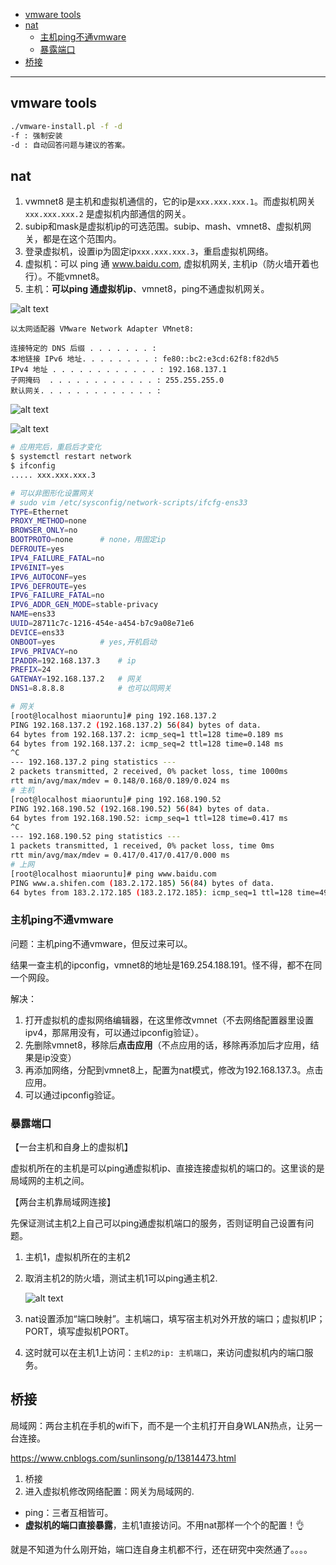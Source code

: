 - [vmware tools](#vmware-tools)
- [nat](#nat)
  - [主机ping不通vmware](#主机ping不通vmware)
  - [暴露端口](#暴露端口)
- [桥接](#桥接)


---
## vmware tools

```bash
./vmware-install.pl -f -d
-f : 强制安装
-d : 自动回答问题与建议的答案。
```

## nat

1. vwmnet8 是主机和虚拟机通信的，它的ip是`xxx.xxx.xxx.1`。而虚拟机网关`xxx.xxx.xxx.2` 是虚拟机内部通信的网关。
2. subip和mask是虚拟机ip的可选范围。subip、mash、vmnet8、虚拟机网关，都是在这个范围内。
3. 登录虚拟机，设置ip为固定ip`xxx.xxx.xxx.3`，重启虚拟机网络。
4. 虚拟机：可以 ping 通 www.baidu.com, 虚拟机网关, 主机ip（防火墙开着也行）。不能vmnet8。
5. 主机：**可以ping 通虚拟机ip**、vmnet8，ping不通虚拟机网关。



![alt text](../../images/image-20.png)

```
以太网适配器 VMware Network Adapter VMnet8:

连接特定的 DNS 后缀 . . . . . . . :
本地链接 IPv6 地址. . . . . . . . : fe80::bc2:e3cd:62f8:f82d%5
IPv4 地址 . . . . . . . . . . . . : 192.168.137.1
子网掩码  . . . . . . . . . . . . : 255.255.255.0
默认网关. . . . . . . . . . . . . :
```

![alt text](../../images/image-22.png)

![alt text](../../images/image-21.png)


```bash
# 应用完后，重启后才变化
$ systemctl restart network
$ ifconfig 
..... xxx.xxx.xxx.3
```

```bash
# 可以非图形化设置网关
# sudo vim /etc/sysconfig/network-scripts/ifcfg-ens33 
TYPE=Ethernet
PROXY_METHOD=none
BROWSER_ONLY=no
BOOTPROTO=none      # none，用固定ip
DEFROUTE=yes
IPV4_FAILURE_FATAL=no
IPV6INIT=yes
IPV6_AUTOCONF=yes
IPV6_DEFROUTE=yes
IPV6_FAILURE_FATAL=no
IPV6_ADDR_GEN_MODE=stable-privacy
NAME=ens33
UUID=28711c7c-1216-454e-a454-b7c9a08e71e6
DEVICE=ens33
ONBOOT=yes          # yes,开机启动
IPV6_PRIVACY=no
IPADDR=192.168.137.3    # ip
PREFIX=24
GATEWAY=192.168.137.2   # 网关
DNS1=8.8.8.8            # 也可以同网关
```

```bash
# 网关
[root@localhost miaoruntu]# ping 192.168.137.2
PING 192.168.137.2 (192.168.137.2) 56(84) bytes of data.
64 bytes from 192.168.137.2: icmp_seq=1 ttl=128 time=0.189 ms
64 bytes from 192.168.137.2: icmp_seq=2 ttl=128 time=0.148 ms
^C
--- 192.168.137.2 ping statistics ---
2 packets transmitted, 2 received, 0% packet loss, time 1000ms
rtt min/avg/max/mdev = 0.148/0.168/0.189/0.024 ms
# 主机
[root@localhost miaoruntu]# ping 192.168.190.52
PING 192.168.190.52 (192.168.190.52) 56(84) bytes of data.
64 bytes from 192.168.190.52: icmp_seq=1 ttl=128 time=0.417 ms
^C
--- 192.168.190.52 ping statistics ---
1 packets transmitted, 1 received, 0% packet loss, time 0ms
rtt min/avg/max/mdev = 0.417/0.417/0.417/0.000 ms
# 上网
[root@localhost miaoruntu]# ping www.baidu.com
PING www.a.shifen.com (183.2.172.185) 56(84) bytes of data.
64 bytes from 183.2.172.185 (183.2.172.185): icmp_seq=1 ttl=128 time=49.6 ms
```

### 主机ping不通vmware

问题：主机ping不通vmware，但反过来可以。

结果一查主机的ipconfig，vmnet8的地址是169.254.188.191。怪不得，都不在同一个网段。

解决：
1. 打开虚拟机的虚拟网络编辑器，在这里修改vmnet（不去网络配置器里设置ipv4，那屌用没有，可以通过ipconfig验证）。
2. 先删除vmnet8，移除后**点击应用**（不点应用的话，移除再添加后才应用，结果是ip没变）
3. 再添加网络，分配到vmnet8上，配置为nat模式，修改为192.168.137.3。点击应用。
4. 可以通过ipconfig验证。

### 暴露端口

【一台主机和自身上的虚拟机】

虚拟机所在的主机是可以ping通虚拟机ip、直接连接虚拟机的端口的。这里谈的是局域网的主机之间。

【两台主机靠局域网连接】

先保证测试主机2上自己可以ping通虚拟机端口的服务，否则证明自己设置有问题。
1. 主机1，虚拟机所在的主机2
2. 取消主机2的防火墙，测试主机1可以ping通主机2.

    ![alt text](../../images/image-23.png)
3. nat设置添加“端口映射”。主机端口，填写宿主机对外开放的端口；虚拟机IP；PORT，填写虚拟机PORT。
4. 这时就可以在主机1上访问：`主机2的ip: 主机端口`，来访问虚拟机内的端口服务。

## 桥接

局域网：两台主机在手机的wifi下，而不是一个主机打开自身WLAN热点，让另一台连接。

https://www.cnblogs.com/sunlinsong/p/13814473.html

1. 桥接
2. 进入虚拟机修改网络配置：网关为局域网的.

- ping：三者互相皆可。
- **虚拟机的端口直接暴露**，主机1直接访问。不用nat那样一个个的配置！👌

就是不知道为什么刚开始，端口连自身主机都不行，还在研究中突然通了。。。。
